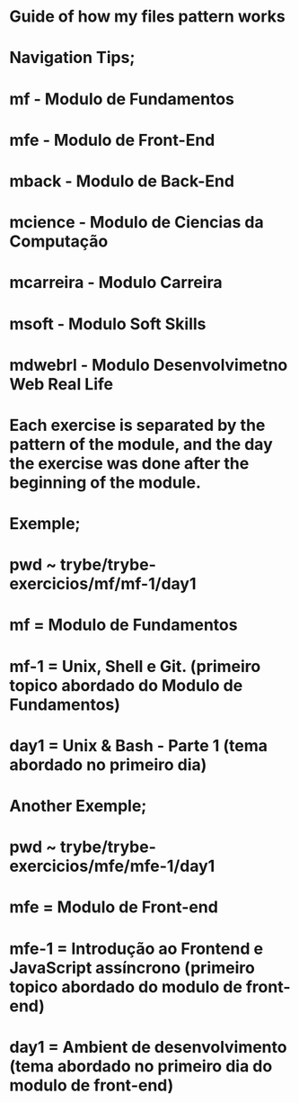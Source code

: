 # Guide of how my files pattern works
# Navigation Tips;

# mf - Modulo de Fundamentos
# mfe - Modulo de Front-End
# mback - Modulo de Back-End
# mcience - Modulo de Ciencias da Computação
# mcarreira - Modulo Carreira
# msoft - Modulo Soft Skills
# mdwebrl - Modulo Desenvolvimetno Web Real Life

# Each exercise is separated by the pattern of the module, and the day the exercise was done after the beginning of the module.

# Exemple;
# pwd ~ trybe/trybe-exercicios/mf/mf-1/day1
# mf = Modulo de Fundamentos
# mf-1 = Unix, Shell e Git. (primeiro topico abordado do Modulo de Fundamentos)
# day1 = Unix & Bash - Parte 1 (tema abordado no primeiro dia)

# Another Exemple;
# pwd ~ trybe/trybe-exercicios/mfe/mfe-1/day1
# mfe = Modulo de Front-end
# mfe-1 = Introdução ao Frontend e JavaScript assíncrono (primeiro topico abordado do modulo de front-end)
# day1 = Ambient de desenvolvimento (tema abordado no primeiro dia do modulo de front-end)
